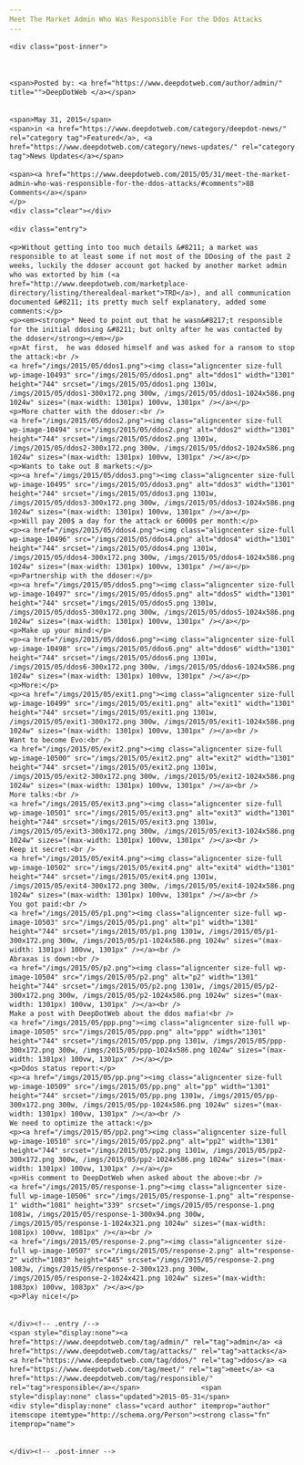 ```yaml
---
Meet The Market Admin Who Was Responsible For the Ddos Attacks
---
```

<article class="post-listing post-10492 post type-post status-publish format-standard has-post-thumbnail hentry  tag-admin tag-attacks tag-ddos tag-meet tag-responsible">
    
    <div class="post-inner">
    
    
        
    <span>Posted by: <a href="https://www.deepdotweb.com/author/admin/" title="">DeepDotWeb </a></span>
    
    
    <span>May 31, 2015</span>
    <span>in <a href="https://www.deepdotweb.com/category/deepdot-news/" rel="category tag">Featured</a>, <a href="https://www.deepdotweb.com/category/news-updates/" rel="category tag">News Updates</a></span>
    
    <span><a href="https://www.deepdotweb.com/2015/05/31/meet-the-market-admin-who-was-responsible-for-the-ddos-attacks/#comments">88 Comments</a></span>
    </p>
    <div class="clear"></div>
    
    <div class="entry">
    
    <p>Without getting into too much details &#8211; a market was responsible to at least some if not most of the DDosing of the past 2 weeks, luckily the ddoser account got hacked by another market admin who was extorted by him (<a href="http://www.deepdotweb.com/marketplace-directory/listing/therealdeal-market">TRD</a>), and all communication documented &#8211; its pretty much self explanatory, added some comments:</p>
    <p><em><strong>* Need to point out that he wasn&#8217;t responsible for the initial ddosing &#8211; but onlty after he was contacted by the ddoser</strong></em></p>
    <p>At first,  he was ddosed himself and was asked for a ransom to stop the attack:<br />
    <a href="/imgs/2015/05/ddos1.png"><img class="aligncenter size-full wp-image-10493" src="/imgs/2015/05/ddos1.png" alt="ddos1" width="1301" height="744" srcset="/imgs/2015/05/ddos1.png 1301w, /imgs/2015/05/ddos1-300x172.png 300w, /imgs/2015/05/ddos1-1024x586.png 1024w" sizes="(max-width: 1301px) 100vw, 1301px" /></a></p>
    <p>More chatter with the ddoser:<br />
    <a href="/imgs/2015/05/ddos2.png"><img class="aligncenter size-full wp-image-10494" src="/imgs/2015/05/ddos2.png" alt="ddos2" width="1301" height="744" srcset="/imgs/2015/05/ddos2.png 1301w, /imgs/2015/05/ddos2-300x172.png 300w, /imgs/2015/05/ddos2-1024x586.png 1024w" sizes="(max-width: 1301px) 100vw, 1301px" /></a></p>
    <p>Wants to take out 8 markets:</p>
    <p><a href="/imgs/2015/05/ddos3.png"><img class="aligncenter size-full wp-image-10495" src="/imgs/2015/05/ddos3.png" alt="ddos3" width="1301" height="744" srcset="/imgs/2015/05/ddos3.png 1301w, /imgs/2015/05/ddos3-300x172.png 300w, /imgs/2015/05/ddos3-1024x586.png 1024w" sizes="(max-width: 1301px) 100vw, 1301px" /></a></p>
    <p>Will pay 200$ a day for the attack or 6000$ per month:</p>
    <p><a href="/imgs/2015/05/ddos4.png"><img class="aligncenter size-full wp-image-10496" src="/imgs/2015/05/ddos4.png" alt="ddos4" width="1301" height="744" srcset="/imgs/2015/05/ddos4.png 1301w, /imgs/2015/05/ddos4-300x172.png 300w, /imgs/2015/05/ddos4-1024x586.png 1024w" sizes="(max-width: 1301px) 100vw, 1301px" /></a></p>
    <p>Partnership with the ddoser:</p>
    <p><a href="/imgs/2015/05/ddos5.png"><img class="aligncenter size-full wp-image-10497" src="/imgs/2015/05/ddos5.png" alt="ddos5" width="1301" height="744" srcset="/imgs/2015/05/ddos5.png 1301w, /imgs/2015/05/ddos5-300x172.png 300w, /imgs/2015/05/ddos5-1024x586.png 1024w" sizes="(max-width: 1301px) 100vw, 1301px" /></a></p>
    <p>Make up your mind:</p>
    <p><a href="/imgs/2015/05/ddos6.png"><img class="aligncenter size-full wp-image-10498" src="/imgs/2015/05/ddos6.png" alt="ddos6" width="1301" height="744" srcset="/imgs/2015/05/ddos6.png 1301w, /imgs/2015/05/ddos6-300x172.png 300w, /imgs/2015/05/ddos6-1024x586.png 1024w" sizes="(max-width: 1301px) 100vw, 1301px" /></a></p>
    <p>More:</p>
    <p><a href="/imgs/2015/05/exit1.png"><img class="aligncenter size-full wp-image-10499" src="/imgs/2015/05/exit1.png" alt="exit1" width="1301" height="744" srcset="/imgs/2015/05/exit1.png 1301w, /imgs/2015/05/exit1-300x172.png 300w, /imgs/2015/05/exit1-1024x586.png 1024w" sizes="(max-width: 1301px) 100vw, 1301px" /></a><br />
    Want to become Evo:<br />
    <a href="/imgs/2015/05/exit2.png"><img class="aligncenter size-full wp-image-10500" src="/imgs/2015/05/exit2.png" alt="exit2" width="1301" height="744" srcset="/imgs/2015/05/exit2.png 1301w, /imgs/2015/05/exit2-300x172.png 300w, /imgs/2015/05/exit2-1024x586.png 1024w" sizes="(max-width: 1301px) 100vw, 1301px" /></a><br />
    More talks:<br />
    <a href="/imgs/2015/05/exit3.png"><img class="aligncenter size-full wp-image-10501" src="/imgs/2015/05/exit3.png" alt="exit3" width="1301" height="744" srcset="/imgs/2015/05/exit3.png 1301w, /imgs/2015/05/exit3-300x172.png 300w, /imgs/2015/05/exit3-1024x586.png 1024w" sizes="(max-width: 1301px) 100vw, 1301px" /></a><br />
    Keep it secret:<br />
    <a href="/imgs/2015/05/exit4.png"><img class="aligncenter size-full wp-image-10502" src="/imgs/2015/05/exit4.png" alt="exit4" width="1301" height="744" srcset="/imgs/2015/05/exit4.png 1301w, /imgs/2015/05/exit4-300x172.png 300w, /imgs/2015/05/exit4-1024x586.png 1024w" sizes="(max-width: 1301px) 100vw, 1301px" /></a><br />
    You got paid:<br />
    <a href="/imgs/2015/05/p1.png"><img class="aligncenter size-full wp-image-10503" src="/imgs/2015/05/p1.png" alt="p1" width="1301" height="744" srcset="/imgs/2015/05/p1.png 1301w, /imgs/2015/05/p1-300x172.png 300w, /imgs/2015/05/p1-1024x586.png 1024w" sizes="(max-width: 1301px) 100vw, 1301px" /></a><br />
    Abraxas is down:<br />
    <a href="/imgs/2015/05/p2.png"><img class="aligncenter size-full wp-image-10504" src="/imgs/2015/05/p2.png" alt="p2" width="1301" height="744" srcset="/imgs/2015/05/p2.png 1301w, /imgs/2015/05/p2-300x172.png 300w, /imgs/2015/05/p2-1024x586.png 1024w" sizes="(max-width: 1301px) 100vw, 1301px" /></a><br />
    Make a post with DeepDotWeb about the ddos mafia!<br />
    <a href="/imgs/2015/05/ppp.png"><img class="aligncenter size-full wp-image-10505" src="/imgs/2015/05/ppp.png" alt="ppp" width="1301" height="744" srcset="/imgs/2015/05/ppp.png 1301w, /imgs/2015/05/ppp-300x172.png 300w, /imgs/2015/05/ppp-1024x586.png 1024w" sizes="(max-width: 1301px) 100vw, 1301px" /></a></p>
    <p>Ddos status report:</p>
    <p><a href="/imgs/2015/05/pp.png"><img class="aligncenter size-full wp-image-10509" src="/imgs/2015/05/pp.png" alt="pp" width="1301" height="744" srcset="/imgs/2015/05/pp.png 1301w, /imgs/2015/05/pp-300x172.png 300w, /imgs/2015/05/pp-1024x586.png 1024w" sizes="(max-width: 1301px) 100vw, 1301px" /></a><br />
    We need to optimize the attack:</p>
    <p><a href="/imgs/2015/05/pp2.png"><img class="aligncenter size-full wp-image-10510" src="/imgs/2015/05/pp2.png" alt="pp2" width="1301" height="744" srcset="/imgs/2015/05/pp2.png 1301w, /imgs/2015/05/pp2-300x172.png 300w, /imgs/2015/05/pp2-1024x586.png 1024w" sizes="(max-width: 1301px) 100vw, 1301px" /></a></p>
    <p>His comment to DeepDotWeb when asked about the above:<br />
    <a href="/imgs/2015/05/response-1.png"><img class="aligncenter size-full wp-image-10506" src="/imgs/2015/05/response-1.png" alt="response-1" width="1081" height="339" srcset="/imgs/2015/05/response-1.png 1081w, /imgs/2015/05/response-1-300x94.png 300w, /imgs/2015/05/response-1-1024x321.png 1024w" sizes="(max-width: 1081px) 100vw, 1081px" /></a><br />
    <a href="/imgs/2015/05/response-2.png"><img class="aligncenter size-full wp-image-10507" src="/imgs/2015/05/response-2.png" alt="response-2" width="1083" height="445" srcset="/imgs/2015/05/response-2.png 1083w, /imgs/2015/05/response-2-300x123.png 300w, /imgs/2015/05/response-2-1024x421.png 1024w" sizes="(max-width: 1083px) 100vw, 1083px" /></a></p>
    <p>Play nice!</p>
    
    
    </div><!-- .entry /-->
    <span style="display:none"><a href="https://www.deepdotweb.com/tag/admin/" rel="tag">admin</a> <a href="https://www.deepdotweb.com/tag/attacks/" rel="tag">attacks</a> <a href="https://www.deepdotweb.com/tag/ddos/" rel="tag">ddos</a> <a href="https://www.deepdotweb.com/tag/meet/" rel="tag">meet</a> <a href="https://www.deepdotweb.com/tag/responsible/" rel="tag">responsible</a></span>				<span style="display:none" class="updated">2015-05-31</span>
    <div style="display:none" class="vcard author" itemprop="author" itemscope itemtype="http://schema.org/Person"><strong class="fn" itemprop="name">
    
    
    </div><!-- .post-inner -->
</article><!-- .post-listing -->


